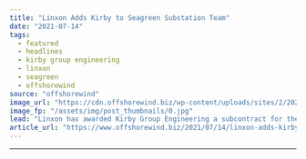 ```yaml
---
title: "Linxon Adds Kirby to Seagreen Substation Team"
date: "2021-07-14"
tags: 
  - featured
  - headlines
  - kirby group engineering
  - linxon
  - seagreen
  - offshorewind
source: "offshorewind"
image_url: "https://cdn.offshorewind.biz/wp-content/uploads/sites/2/2021/07/13100008/The-V164-10.0-MW%E2%84%A2-model-by-Vestas.jpg"
image_fp: "/assets/img/post_thumbnails/0.jpg"
lead: "Linxon has awarded Kirby Group Engineering a subcontract for the onshore substation mechanical and"
article_url: "https://www.offshorewind.biz/2021/07/14/linxon-adds-kirby-to-seagreen-substation-team/"
---
```


---
